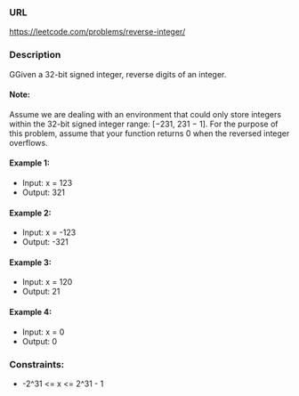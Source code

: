 ### URL

https://leetcode.com/problems/reverse-integer/

### Description

GGiven a 32-bit signed integer, reverse digits of an integer.

#### Note:
Assume we are dealing with an environment that could only store integers within the 32-bit signed integer range: [−231,  231 − 1]. For the purpose of this problem, assume that your function returns 0 when the reversed integer overflows.

 

#### Example 1:

* Input: x = 123
* Output: 321
#### Example 2:

* Input: x = -123
* Output: -321

#### Example 3:

* Input: x = 120
* Output: 21
#### Example 4:

* Input: x = 0
* Output: 0
 

### Constraints:

* -2^31 <= x <= 2^31 - 1